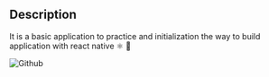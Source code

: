 ## Description
It is a basic application to practice and initialization the way to build application with react native ⚛️ 📱

![Github](https://github.com/zearkiatos/hello-react-native/actions/workflows/action.yml/badge.svg)